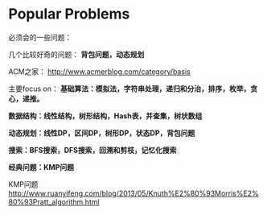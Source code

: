 # Popular Problems
必须会的一些问题：

几个比较好奇的问题：
**背包问题，动态规划**


ACM之家：
http://www.acmerblog.com/category/basis

主要focus on：
**基础算法：模拟法，字符串处理，递归和分治，排序，枚举，贪心，递推。**

**数据结构：线性结构，树形结构，Hash表，并查集，树状数组**

**动态规划：线性DP，区间DP，树形DP，状态DP，背包问题**

**搜索：BFS搜索，DFS搜索，回溯和剪枝，记忆化搜索**

**经典问题：KMP问题**




KMP问题
http://www.ruanyifeng.com/blog/2013/05/Knuth%E2%80%93Morris%E2%80%93Pratt_algorithm.html



 